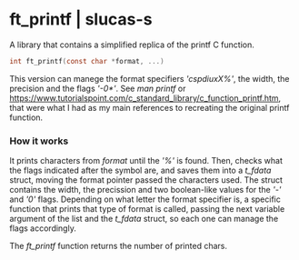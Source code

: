 # ft_printf | slucas-s

A library that contains a simplified replica of the printf C function.

```C
int	ft_printf(const char *format, ...)
```

This version can manege the format specifiers _'cspdiuxX%'_, the width, the precision and the flags _'-0*'_.
See _man printf_ or https://www.tutorialspoint.com/c_standard_library/c_function_printf.htm, that were what I had as my main references to recreating the original printf function.

### How it works
It prints characters from _format_ until the _'%'_ is found. Then, checks what the flags indicated after the symbol are, and saves them into a _t_fdata_ struct, moving the format pointer passed the characters used. The struct contains the width, the precission and two boolean-like values for the _'-'_ and _'0'_ flags. Depending on what letter the format specifier is, a specific function that prints that type of format is called, passing the next variable argument of the list and the _t_fdata_ struct, so each one can manage the flags accordingly.

The _ft_printf_ function returns the number of printed chars.
